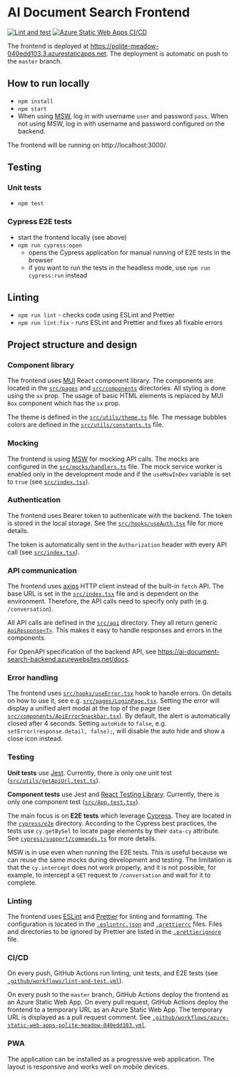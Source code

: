 # AI Document Search Frontend

[![Lint and test](https://github.com/petr7555/ai-document-search-frontend/actions/workflows/lint-and-test.yml/badge.svg)](https://github.com/petr7555/ai-document-search-frontend/actions/workflows/lint-and-test.yml)
[![Azure Static Web Apps CI/CD](https://github.com/petr7555/ai-document-search-frontend/actions/workflows/azure-static-web-apps-polite-meadow-040edd103.yml/badge.svg)](https://github.com/petr7555/ai-document-search-frontend/actions/workflows/azure-static-web-apps-polite-meadow-040edd103.yml)

The frontend is deployed at https://polite-meadow-040edd103.3.azurestaticapps.net.
The deployment is automatic on push to the `master` branch.

## How to run locally

- `npm install`
- `npm start`
- When using [MSW](#mocking), log in with username `user` and password `pass`. When not using MSW, log in with username and password configured on the backend.

The frontend will be running on http://localhost:3000/.

## Testing

### Unit tests

- `npm test`

### Cypress E2E tests

- start the frontend locally (see above)
- `npm run cypress:open`
    - opens the Cypress application for manual running of E2E tests in the browser
    - if you want to run the tests in the headless mode, use `npm run cypress:run` instead

## Linting

- `npm run lint` - checks code using ESLint and Prettier
- `npm run lint:fix` - runs ESLint and Prettier and fixes all fixable errors

## Project structure and design

### Component library

The frontend uses [MUI](https://mui.com/) React component library.
The components are located in the [`src/pages`](src/pages) and [`src/components`](src/components) directories.
All styling is done using the `sx` prop. The usage of basic HTML elements is replaced by MUI `Box` component which has the `sx` prop.

The theme is defined in the [`src/utils/theme.ts`](src/utils/theme.ts) file.
The message bubbles colors are defined in the [`src/utils/constants.ts`](src/utils/constants.ts) file.

### Mocking

The frontend is using [MSW](https://mswjs.io/) for mocking API calls. The mocks are configured in the [`src/mocks/handlers.ts`](src/mocks/handlers.ts) file.
The mock service worker is enabled only in the development mode and if the `useMswInDev` variable is set to `true` (see [`src/index.tsx`](src/index.tsx)).

### Authentication

The frontend uses Bearer token to authenticate with the backend. The token is stored in the local storage.
See the [`src/hooks/useAuth.tsx`](src/hooks/useAuth.tsx) file for more details.

The token is automatically sent in the `Authorization` header with every API call (see [`src/index.tsx`](src/index.tsx)).

### API communication

The frontend uses [axios](https://axios-http.com/) HTTP client instead of the built-in `fetch` API.
The base URL is set in the [`src/index.tsx`](src/index.tsx) file and is dependent on the environment.
Therefore, the API calls need to specify only path (e.g. `/conversation`).

All API calls are defined in the [`src/api`](src/api) directory.
They all return generic [`ApiResponse<T>`](src/api/utils/apiResponse.ts).
This makes it easy to handle responses and errors in the components.

For OpenAPI specification of the backend API, see https://ai-document-search-backend.azurewebsites.net/docs.

### Error handling

The frontend uses [`src/hooks/useError.tsx`](src/hooks/useError.tsx) hook to handle errors.
On details on how to use it, see e.g. [`src/pages/LoginPage.tsx`](src/pages/LoginPage.tsx).
Setting the error will display a unified alert modal at the top of the page (see [`src/components/ApiErrorSnackbar.tsx`](src/components/ApiErrorSnackbar.tsx)).
By default, the alert is automatically closed after 4 seconds.
Setting `autoHide` to `false`, e.g. `setError(response.detail, false);`, will disable the auto hide and show a close icon instead.

### Testing

**Unit tests** use [Jest](https://jestjs.io/).
Currently, there is only one unit test ([`src/utils/getApiUrl.test.ts`](src/utils/getApiUrl.test.ts)).

**Component tests** use Jest and [React Testing Library](https://testing-library.com/docs/react-testing-library/intro).
Currently, there is only one component test ([`src/App.test.tsx`](src/App.test.tsx)).

The main focus is on **E2E tests** which leverage [Cypress](https://www.cypress.io/).
They are located in the [`cypress/e2e`](cypress/e2e) directory.
According to the Cypress best practices, the tests use `cy.getBySel` to locate page elements by their `data-cy` attribute.
See [`cypress/support/commands.ts`](cypress/support/commands.ts) for more details.

MSW is in use even when running the E2E tests. This is useful because we can reuse the same mocks during development and testing.
The limitation is that the `cy.intercept` does not work properly, and it is not possible, for example, to intercept a `GET` request to `/conversation` and wait for it to complete.

### Linting

The frontend uses [ESLint](https://eslint.org/) and [Prettier](https://prettier.io/) for linting and formatting.
The configuration is located in the [`.eslintrc.json`](.eslintrc.json) and [`.prettierrc`](.prettierrc) files.
Files and directories to be ignored by Prettier are listed in the [`.prettierignore`](.prettierignore) file.

### CI/CD

On every push, GitHub Actions run linting, unit tests, and E2E tests (see [`.github/workflows/lint-and-test.yml`](.github/workflows/lint-and-test.yml)).

On every push to the `master` branch, GitHub Actions deploy the frontend as an Azure Static Web App.
On every pull request, GitHub Actions deploy the frontend to a temporary URL as an Azure Static Web App.
The temporary URL is displayed as a pull request comment.
See [`.github/workflows/azure-static-web-apps-polite-meadow-040edd103.yml`](.github/workflows/azure-static-web-apps-polite-meadow-040edd103.yml).

### PWA

The application can be installed as a progressive web application. The layout is responsive and works well on mobile devices.
